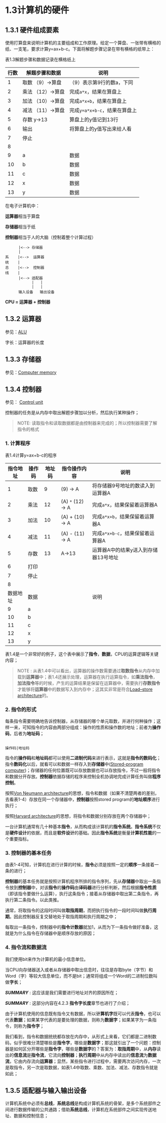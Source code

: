 # 1.3计算机的硬件

## 1.3.1 硬件组成要素

使用打算盘来说明计算机的主要组成和工作原理。给定一个算盘、一张带有横格的纸、一支笔，要求计算y=ax+b-c。下面将解题步骤记录在带有横格的纸带上：

表1.3解题步骤和数据记录在横格纸上

| 行数 | 解题步骤和数据    | 说明                          |
| ---- | ----------------- | ----------------------------- |
| 1    | 取数 （9）->算盘  | （9）表示第9行的数a，下同     |
| 2    | 乘法 （12）->算盘 | 完成`a*x`，结果在算盘上       |
| 3    | 加法 （10）->算盘 | 完成`a*x+b`，结果在算盘上     |
| 4    | 减法 （11）->算盘 | 完成`y=a*x+b-c`，结果在算盘上 |
| 5    | 存数 y->13        | 算盘上的y值记到13行           |
| 6    | 输出              | 将算盘上的y值写出来给人看     |
| 7    | 停止              |                               |
| 8    |                   |                               |
| 9    | a                 | 数据                          |
| 10   | b                 | 数据                          |
| 11   | c                 | 数据                          |
| 12   | x                 | 数据                          |
| 13   | y                 | 数据                          |

在电子计算机中：

**运算器**相当于算盘

**存储器**相当于纸

**控制器**相当于人的大脑（控制着整个计算过程）



```
      |<-->	存储器
      |
系    |<-->	运算器
统    |
总    |<-->	控制器
线    |
      |<-->	适配器
            |   |
            |   |
      输入设备   输出设备
```

**CPU = 运算器 + 控制器**

## 1.3.2 运算器

参见：[ALU](https://en.wikipedia.org/wiki/Arithmetic_logic_unit)

字长：运算器的长度

## 1.3.3 存储器

参见：[Computer memory](https://en.wikipedia.org/wiki/Computer_memory)



## 1.3.4 控制器

参见： [Control unit](https://en.wikipedia.org/wiki/Control_unit)

控制器的任务是从内存中取出解题步骤加以分析，然后执行某种操作；

> NOTE: 读取指令和读取数据都是由控制器来完成的；所以控制器需要了解指令的格式

### 1. 计算程序

表1.4计算y=ax+b-c的程序

| 指令地址 | 操作码 | 地址码 | 指令操作内容      | 说明                                 |
| -------- | ------ | ------ | ----------------- | ------------------------------------ |
| 1        | 取数   | 9      | (9) -> A          | 将存储器9号地址的数读入到运算器A     |
| 2        | 乘法   | 12     | (A) `*` (12) -> A | 完成`a*x`，结果保留着运算器A         |
| 3        | 加法   | 10     | (A) + (10) -> A   | 完成`a*x+b`，结果保留着运算器A       |
| 4        | 减法   | 11     | (A) - (11) -> A   | 完成`a*x+b-c`，结果保留着运算器A     |
| 5        | 存数   | 13     | A->13             | 运算器A中的结果y送入到存储器13号地址 |
| 6        | 打印   |        |                   |                                      |
| 7        | 停止   |        |                   |                                      |
| 8        |        |        |                   |                                      |
| 数据地址 | 数据   |        |                   | 说明                                 |
| 9        | a      |        |                   |                                      |
| 10       | b      |        |                   |                                      |
| 11       | c      |        |                   |                                      |
| 12       | x      |        |                   |                                      |
| 13       | y      |        |                   |                                      |


表1.4是一个非常好的例子，这个表中展示了**指令**，**数据**，CPU的运算逻辑等关键内容；

> NOTE : 从表1.4中可以看出，运算器的操作数需要通过**取数指令**从内存中加载到**运算器**中；表1.4还展示处理，运算器在执行运算指令，如**乘法指令**，**加法指令**等的时候，产生的运算结果是保留在运算器中，需要执行**存数指令**才能够将**运算器**中的数据写入到内存中；这其实非常是符合[Load–store architecture](https://en.wikipedia.org/wiki/Load%E2%80%93store_architecture)的。

### 2. 指令的形式

每条指令需要明确地告诉控制器，从存储器的哪个单元取数，并进行何种操作；这样一来，可知指令的内容由两部分组成：操作的性质和操作数的地址；前者为**操作码**，后者为**地址码**；

```

操作码|地址码

```

指令的**操作码**和**地址码**都可以使用**二进制代码**来进行表示，这就是**指令的数码化**；指令**数码化**以后，就看可以和数据一样存入到**存储器**中([Stored-program computer](https://en.wikipedia.org/wiki/Stored-program_computer))；存储器的任何位置既可以存放数据也可以存放指令，不过一般将指令和数据分开存放。**控制器**依据存储的程序来控制全机协调地完成计算任务叫做**程序控制**。

按照[Von Neumann architecture](https://en.wikipedia.org/wiki/Von_Neumann_architecture)的思想，指令和数据（如果不清楚两者的差别，去看表1-4）存放在同一个存储器中，**控制器**按照stored program的**地址顺序**进行执行；

按照[Harvard architecture](https://en.wikipedia.org/wiki/Harvard_architecture)的思想，将指令和数据分别存放在两个存储器中；

一台计算机通常有几十种基本**指令**，从而构成该计算机的**指令系统**。**指令系统**不仅是**硬件设计**的依据，而且是**软件设计**的基础。因此**指令系统**是衡量**计算机性能**的一个重要指标。

### 3. 控制器的基本任务

由表1-4可知，计算机在进行计算的时候，**指令**必须是按照一定的**顺序**一条接着一条的进行；

**控制器**的基本任务就是按照计算机程序所排的指令序列，先从**存储器**中取出一条指令放到**控制器**中，对该**指令**的**操作码**由**译码器**进行分析判断，然后根据**指令性质**（即该指令要做什么运算），执行这条指令；接着从存储器中取出第二条指令，再执行第二条指令。以此类推。

通常，将取指令的这段时间叫做**取指周期**，而把执行指令的一段时间叫做**执行周期**。因此控制器反复交替地处于取指周期和执行周期之中；

每取出一条指令，控制器中的**指令计数器**就加1，从而为下一条指令做好准备，这就是为什么指令在存储器中是顺序存放的原因；



### 4. 指令流和数据流

我们使用bit来作为计算机的最小信息单位。

当CPU向存储器送入或者从存储器中取出信息时，往往是存取byte（字节）和Word（字）等较大信息单位，而不是bit；通常将组成一个Word的二进制位数叫做**字长**；

***SUMMARY*** : 这应该是我们需要进行地址对齐的原因所在；

***SUMMARY*** : 这部分内容在4.2.3 **指令字长度**章节也进行了介绍；

由于计算机使用的信息既有指令又有数据，所以**计算机字**既可以代表**指令**，也可以代表**数据**；如果某字代表的是要处理的数据，则称为**数据字**；如果某字为一条指令，则称为**指令字**；

我们看到，指令和数据统统都存放在内存中，从形式上来看，它们都是二进制数码，似乎很难分清楚哪些是**指令字**，哪些是**数据字**；那这就引出了一个问题：控制器是如何区分开哪些是**指令字**，哪些是**数据字**的？答案为：**取指周期**中，从**内存**读出的**信息流**是**指令流**，它流向**控制器**；**执行周期**中从内存中读出的**信息流**为**数据流**，它由内存流向**运算器**；显然，某些指令进行过程中，需要两次访问内存，一次是取指令，另一次是取数据，如表1.4中取数、乘数、加法、减法、存数指令就是如此；



## 1.3.5 适配器与输入输出设备

计算机系统中必须有**总线**，**系统总线**是构成计算机系统的骨架，是多个系统部件之间进行数据传输的公共通路；借助**系统总线**，计算机在系统部件之间实现传送地址、数据和控制信息；

